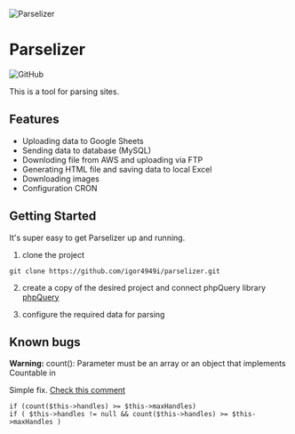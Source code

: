 ![Parselizer](https://res.cloudinary.com/user123123/image/upload/v1653928724/parselizer-logo-github_zujb0n.png)

# Parselizer

![GitHub](https://img.shields.io/github/license/hasinhayder/hydra?label=License&style=flat-square)

This is a tool for parsing sites.

## Features
- Uploading data to Google Sheets
- Sending data to database (MySQL)
- Downloding file from AWS and uploading via FTP
- Generating HTML file and saving data to local Excel
- Downloading images
- Configuration CRON

## Getting Started

It's super easy to get Parselizer up and running.

1. clone the project

```shell
git clone https://github.com/igor4949i/parselizer.git
```

2. create a copy of the desired project and connect phpQuery library
[phpQuery](https://code.google.com/archive/p/phpquery/)

3. configure the required data for parsing

## Known bugs


**Warning:** count(): Parameter must be an array or an object that implements Countable in 

Simple fix.
[Check this comment](https://github.com/guzzle/guzzle/issues/1973#issuecomment-396278571)

```shell
if (count($this->handles) >= $this->maxHandles)
if ( $this->handles != null && count($this->handles) >= $this->maxHandles )
```